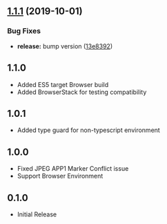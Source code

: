 ## [1.1.1](https://github.com/mooyoul/get-orientation/compare/v1.1.0...v1.1.1) (2019-10-01)


### Bug Fixes

* **release:** bump version ([13e8392](https://github.com/mooyoul/get-orientation/commit/13e8392))

## 1.1.0

- Added ES5 target Browser build
- Added BrowserStack for testing compatibility


## 1.0.1

- Added type guard for non-typescript environment


## 1.0.0

- Fixed JPEG APP1 Marker Conflict issue
- Support Browser Environment


## 0.1.0

- Initial Release

